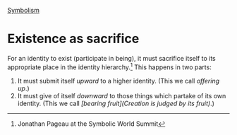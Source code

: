 [Symbolism](Symbolism)

# Existence as sacrifice

For an identity to exist (participate in being), it must sacrifice itself to its appropriate place in the identity hierarchy.[^1] This happens in two parts:

1. It must submit itself *upward* to a higher identity. (This we call *offering up*.)
2. It must give of itself *downward* to those things which partake of its own identity. (This we call *[bearing fruit](Creation is judged by its fruit)*.)

[^1]: Jonathan Pageau at the Symbolic World Summit
